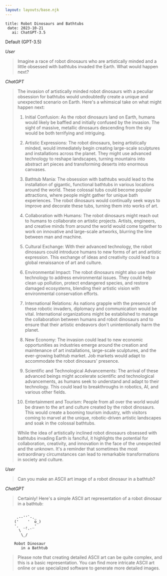 ```yaml
---
layout: layouts/base.njk
---
```


```
title: Robot Dinosaurs and Bathtubs
 date: 2023-10-21
   ai: ChatGPT-3.5
```

Default (GPT-3.5)

_User_

> Imagine a race of robot dinosaurs who are artistically minded and a little obsessed with bathtubs invaded the Earth. What would happen next?

_ChatGPT_

> The invasion of artistically minded robot dinosaurs with a peculiar obsession for bathtubs would undoubtedly create a unique and unexpected scenario on Earth. Here's a whimsical take on what might happen next:
> 
> 1.  Initial Confusion: As the robot dinosaurs land on Earth, humans would likely be baffled and initially confused by the invasion. The sight of massive, metallic dinosaurs descending from the sky would be both terrifying and intriguing.
> 
> 2.  Artistic Expressions: The robot dinosaurs, being artistically minded, would immediately begin creating large-scale sculptures and installations across the planet. They might use advanced technology to reshape landscapes, turning mountains into abstract art pieces and transforming deserts into enormous canvases.
> 
> 3.  Bathtub Mania: The obsession with bathtubs would lead to the installation of gigantic, functional bathtubs in various locations around the world. These colossal tubs could become popular attractions, where people might gather for unique bath experiences. The robot dinosaurs would continually seek ways to improve and decorate these tubs, turning them into works of art.
> 
> 4.  Collaboration with Humans: The robot dinosaurs might reach out to humans to collaborate on artistic projects. Artists, engineers, and creative minds from around the world would come together to work on innovative and large-scale artworks, blurring the line between man and machine.
> 
> 5.  Cultural Exchange: With their advanced technology, the robot dinosaurs could introduce humans to new forms of art and artistic expression. This exchange of ideas and creativity could lead to a global renaissance of art and culture.
> 
> 6.  Environmental Impact: The robot dinosaurs might also use their technology to address environmental issues. They could help clean up pollution, protect endangered species, and restore damaged ecosystems, blending their artistic vision with environmental conservation efforts.
> 
> 7.  International Relations: As nations grapple with the presence of these robotic invaders, diplomacy and communication would be vital. International organizations might be established to manage the collaboration between humans and robot dinosaurs and to ensure that their artistic endeavors don't unintentionally harm the planet.
> 
> 8.  New Economy: The invasion could lead to new economic opportunities as industries emerge around the creation and maintenance of art installations, large-scale sculptures, and the ever-growing bathtub market. Job markets would adapt to accommodate the robot dinosaurs' presence.
> 
> 9.  Scientific and Technological Advancements: The arrival of these advanced beings might accelerate scientific and technological advancements, as humans seek to understand and adapt to their technology. This could lead to breakthroughs in robotics, AI, and various other fields.
> 
>10.  Entertainment and Tourism: People from all over the world would be drawn to the art and culture created by the robot dinosaurs. This would create a booming tourism industry, with visitors coming to marvel at the unique, robotic-driven artistic landscapes and soak in the colossal bathtubs.
> 
> While the idea of artistically inclined robot dinosaurs obsessed with bathtubs invading Earth is fanciful, it highlights the potential for collaboration, creativity, and innovation in the face of the unexpected and the unknown. It's a reminder that sometimes the most extraordinary circumstances can lead to remarkable transformations in society and culture.

_User_
> Can you make an ASCII art image of a robot dinosaur in a bathtub?

_ChatGPT_
> Certainly! Here's a simple ASCII art representation of a robot dinosaur in a bathtub:

```vbnet

     .--''`-._
    ('    '  o_)
    '.  _,  _'
      \  `'`
       \_/

    Robot Dinosaur
       in a Bathtub
```

> Please note that creating detailed ASCII art can be quite complex, and this is a basic representation. You can find more intricate ASCII art online or use specialized software to generate more detailed images.
